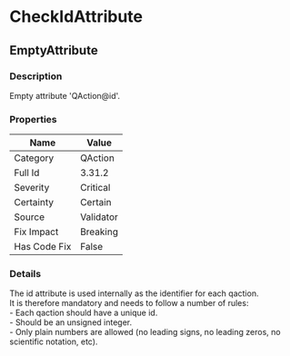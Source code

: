 ﻿---  
uid: Validator_3_31_2  
---

# CheckIdAttribute

## EmptyAttribute

### Description

Empty attribute 'QAction@id'.

### Properties

| Name         | Value     |
| ------------ | --------- |
| Category     | QAction   |
| Full Id      | 3.31.2    |
| Severity     | Critical  |
| Certainty    | Certain   |
| Source       | Validator |
| Fix Impact   | Breaking  |
| Has Code Fix | False     |

### Details

The id attribute is used internally as the identifier for each qaction.  
It is therefore mandatory and needs to follow a number of rules:  
\- Each qaction should have a unique id.  
\- Should be an unsigned integer.  
\- Only plain numbers are allowed (no leading signs, no leading zeros, no scientific notation, etc).
